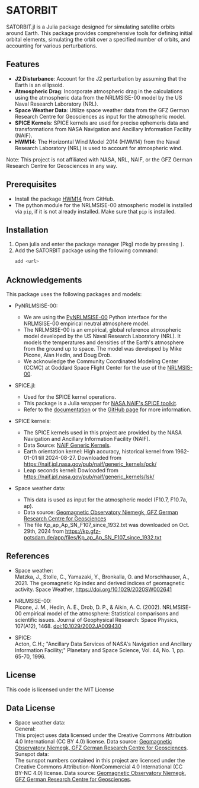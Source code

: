 # SATORBIT
SATORBIT.jl is a Julia package designed for simulating satellite orbits around Earth. This package provides comprehensive tools for defining initial orbital elements, simulating the orbit over a specified number of orbits, and accounting for various perturbations.

## Features
- **J2 Disturbance**: Account for the J2 perturbation by assuming that the Earth is an ellipsoid.
- **Atmospheric Drag**: Incorporate atmospheric drag in the calculations using the atmospheric data from the NRLMSISE-00 model by the US Naval Research Laboratory (NRL).
- **Space Weather Data**: Utilize space weather data from the GFZ German Research Centre for Geosciences as input for the atmospheric model.
- **SPICE Kernels**: SPICE kernels are used for precise ephemeris data and transformations from NASA Navigation and Ancillary Information Facility (NAIF).
- **HWM14**: The Horizontal Wind Model 2014 (HWM14) from the Naval Research Laboratory (NRL) is used to account for atmospheric wind.

Note: This project is not affiliated with NASA, NRL, NAIF, or the GFZ German Research Centre for Geosciences in any way.

## Prerequisites
 - Install the package [HWM14](https://github.com/schuettem/HWM14) from GitHub.
 - The python module for the NRLMSISE-00 atmospheric model is installed via `pip`, if it is not already installed. Make sure that `pip` is installed.

## Installation
1. Open julia and enter the package manager (Pkg) mode by pressing `]`.
2. Add the SATORBIT package using the following command:
   ```julia
   add <url>
   ```

## Acknowledgements
This package uses the following packages and models:
- PyNRLMSISE-00:
  - We are using the [PyNRLMSISE-00](https://pypi.org/project/nrlmsise00/) Python interface for the NRLMSISE-00 empirical neutral atmosphere model.
   - The NRLMSISE-00 is an empirical, global reference atmospheric model developed by the US Naval Research Laboratory (NRL). It models the temperatures and densities of the Earth's atmosphere from the ground up to space. The model was developed by Mike Picone, Alan Hedin, and Doug Drob.
   - We acknowledge the Community Coordinated Modeling Center (CCMC) at Goddard Space Flight Center for the use of the [NRLMSIS-00](https://ccmc.gsfc.nasa.gov/models/NRLMSIS~00/).

- SPICE.jl:
  - Used for the SPICE kernel operations.
  - This package is a Julia wrapper for [NASA NAIF's SPICE toolkit](https://naif.jpl.nasa.gov/naif/).
  - Refer to the [documentation](http://juliaastro.org/SPICE.jl/stable/) or the [GitHub page](https://github.com/JuliaAstro/SPICE.jl?tab=readme-ov-file) for more information.

- SPICE kernels:
  - The SPICE kernels used in this project are provided by the NASA Navigation and Ancillary Information Facility (NAIF).
  - Data Source: [NAIF Generic Kernels](https://naif.jpl.nasa.gov/naif/data_generic.html).
  - Earth orientation kernel: High accuracy, historical kernel from 1962-01-01 till 2024-08-27. Downloaded from https://naif.jpl.nasa.gov/pub/naif/generic_kernels/pck/
  - Leap seconds kernel: Dowloaded from https://naif.jpl.nasa.gov/pub/naif/generic_kernels/lsk/

- Space weather data:
  - This data is used as input for the atmospheric model (F10.7, F10.7a, ap).
  - Data source: [Geomagnetic Observatory Niemegk, GFZ German Research Centre for Geosciences](https://www.gfz-potsdam.de/)
  - The file Kp_ap_Ap_SN_F107_since_1932.txt was downloaded on Oct. 29th, 2024 from https://kp.gfz-potsdam.de/app/files/Kp_ap_Ap_SN_F107_since_1932.txt

## References
- Space weather:<br>
  Matzka, J., Stolle, C., Yamazaki, Y., Bronkalla, O. and Morschhauser, A., 2021. The geomagnetic Kp index and derived indices of geomagnetic activity. Space Weather, https://doi.org/10.1029/2020SW002641
- NRLMSISE-00:<br>
  Picone, J. M., Hedin, A. E., Drob, D. P., & Aikin, A. C. (2002). NRLMSISE-00 empirical model of the atmosphere: Statistical comparisons and scientific issues. Journal of Geophysical Research: Space Physics, 107(A12), 1468. [doi:10.1029/2002JA009430](https://doi.org/10.1029/2002JA009430)

- SPICE:<br>
  Acton, C.H.; "Ancillary Data Services of NASA's Navigation and Ancillary Information Facility;" Planetary and Space Science, Vol. 44, No. 1, pp. 65-70, 1996.

## License
This code is licensed under the MIT License

## Data License
- Space weather data:<br>
  General:<br>
  This project uses data licensed under the Creative Commons Attribution 4.0 International (CC BY 4.0) license. Data source: [Geomagnetic Observatory Niemegk, GFZ German Research Centre for Geosciences](https://www.gfz-potsdam.de/). <br>
  Sunspot data:<br>
  The sunspot numbers contained in this project are licensed under the Creative Commons Attribution-NonCommercial 4.0 International (CC BY-NC 4.0) license. Data source: [Geomagnetic Observatory Niemegk, GFZ German Research Centre for Geosciences](https://www.gfz-potsdam.de/).


